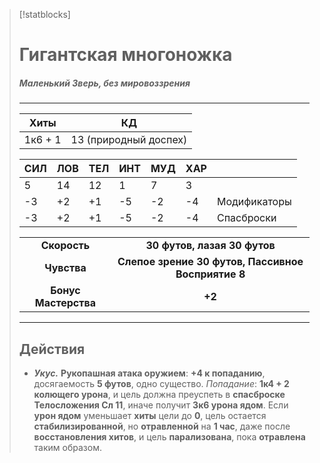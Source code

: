 >[!statblocks]
># Гигантская многоножка
>##### Маленький Зверь, без мировоззрения
>---
>| Хиты | КД |
>| :---: | :---: |
>| 1к6 + 1 | 13 (природный доспех) |
>
>| **СИЛ** | **ЛОВ** | **ТЕЛ** | **ИНТ** | **МУД** | **ХАР** | |
>| ------ | ------- | ------ | ------ | ------- | ------ | ------ |
>| 5 | 14 | 12 | 1 | 7 | 3 | |
>| -3 | +2 | +1 | -5 | -2 | -4 | Модификаторы |
>| -3 | +2 | +1 | -5 | -2 | -4 | Спасброски |
>
>| | |
>| :---: | :---: |
>| **Скорость** | **30 футов, лазая 30 футов** |
>| **Чувства** | **Слепое зрение 30 футов, Пассивное Восприятие 8** |
>| **Бонус Мастерства** | **+2** |
>---
> ## Действия
>- _**Укус.**_ **Рукопашная атака оружием**: **+4 к попаданию**, досягаемость **5 футов**, одно существо. _Попадание_: **1к4 + 2 колющего урона**, и цель должна преуспеть в **спасброске Телосложения Сл 11**, иначе получит **3к6 урона ядом**. Если **урон ядом** уменьшает **хиты** цели до **0**, цель остается **стабилизированной**, но **отравленной** на **1 час**, даже после **восстановления хитов**, и цель **парализована**, пока **отравлена** таким образом.
